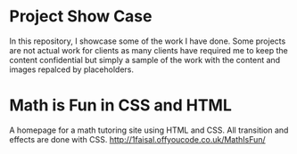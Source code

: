 # Project Show Case
In this repository, I showcase some of the work I have done. Some projects are not actual work for clients as many clients have required me to keep the content confidential but simply a sample of the work with the content and images repalced by placeholders.

# Math is Fun in CSS and HTML
A homepage for a math tutoring site using HTML and CSS. All transition and effects are done with CSS. 
http://1faisal.offyoucode.co.uk/MathIsFun/
